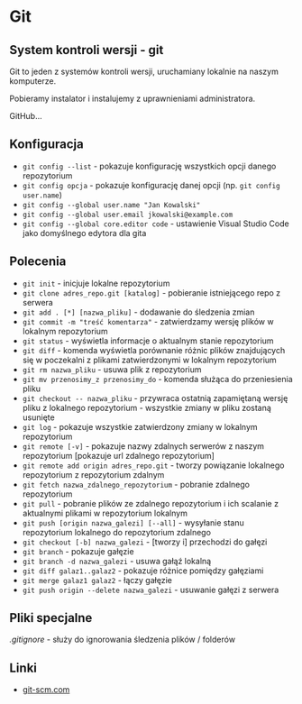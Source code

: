 # Git

## System kontroli wersji - git

Git to jeden z systemów kontroli wersji, uruchamiany lokalnie na naszym
komputerze.

Pobieramy instalator i instalujemy z uprawnieniami administratora.

GitHub...

## Konfiguracja

- `git config --list` - pokazuje konfigurację wszystkich opcji danego repozytorium
- `git config opcja` - pokazuje konfigurację danej opcji (np. `git config user.name`)
- `git config --global user.name "Jan Kowalski"`
- `git config --global user.email jkowalski@example.com`
- `git config --global core.editor code` - ustawienie Visual Studio Code jako domyślnego edytora dla gita

## Polecenia

- `git init` - inicjuje lokalne repozytorium
- `git clone adres_repo.git [katalog]` - pobieranie istniejącego repo z serwera
- `git add . [*] [nazwa_pliku]` - dodawanie do śledzenia zmian
- `git commit -m "treść komentarza"` - zatwierdzamy wersję plików w lokalnym repozytorium
- `git status` - wyświetla informacje o aktualnym stanie repozytorium
- `git diff` - komenda wyświetla porównanie różnic plików znajdujących się w poczekalni z plikami zatwierdzonymi w lokalnym repozytorium
- `git rm nazwa_pliku` - usuwa plik z repozytorium
- `git mv przenosimy_z przenosimy_do` - komenda służąca  do przeniesienia pliku
- `git checkout -- nazwa_pliku` - przywraca ostatnią zapamiętaną wersję pliku z lokalnego repozytorium - wszystkie zmiany w pliku zostaną usunięte
- `git log` - pokazuje wszystkie zatwierdzony zmiany w lokalnym repozytorium
- `git remote [-v]` - pokazuje nazwy zdalnych serwerów z naszym repozytorium [pokazuje url zdalnego repozytorium]
- `git remote add origin adres_repo.git` - tworzy powiązanie lokalnego repozytorium z repozytorium zdalnym
- `git fetch nazwa_zdalnego_repozytorium` - pobranie zdalnego repozytorium
- `git pull` - pobranie plików ze zdalnego repozytorium i ich scalanie z aktualnymi plikami w repozytorium lokalnym
- `git push [origin nazwa_galezi] [--all]` - wysyłanie stanu repozytorium lokalnego do repozytorium zdalnego
- `git checkout [-b] nazwa_galezi` - [tworzy i] przechodzi do gałęzi
- `git branch` - pokazuje gałęzie
- `git branch -d nazwa_galezi` - usuwa gałąź lokalną
- `git diff galaz1..galaz2` - pokazuje różnice pomiędzy gałęziami
- `git merge galaz1 galaz2` - łączy gałęzie
- `git push origin --delete nazwa_galezi` - usuwanie gałęzi z serwera

## Pliki specjalne

*.gitignore* - służy do ignorowania śledzenia plików / folderów

## Linki

- [git-scm.com](https://git-scm.com/)
